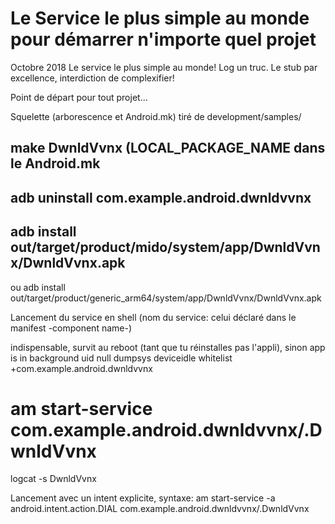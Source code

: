 # Le Service le plus simple au monde pour démarrer n'importe quel projet

 Octobre 2018
 Le service le plus simple au monde! Log un truc. Le stub par excellence, interdiction de complexifier!
 
 Point de départ pour tout projet...
  
 Squelette (arborescence et Android.mk) tiré de development/samples/
 ## make DwnldVvnx (LOCAL_PACKAGE_NAME dans le Android.mk
 
 ## adb uninstall com.example.android.dwnldvvnx
 
 
 ## adb install out/target/product/mido/system/app/DwnldVvnx/DwnldVvnx.apk
 ou
 adb install out/target/product/generic_arm64/system/app/DwnldVvnx/DwnldVvnx.apk
 
 Lancement du service en shell (nom du service: celui déclaré dans le manifest -component name-) 
 
 indispensable, survit au reboot (tant que tu réinstalles pas l'appli), sinon app is in background uid null
 dumpsys deviceidle whitelist +com.example.android.dwnldvvnx
 
 # am start-service com.example.android.dwnldvvnx/.DwnldVvnx  
  
 
 logcat -s DwnldVvnx
 
 
 Lancement avec un intent explicite, syntaxe:
 am start-service -a android.intent.action.DIAL com.example.android.dwnldvvnx/.DwnldVvnx

 
 


